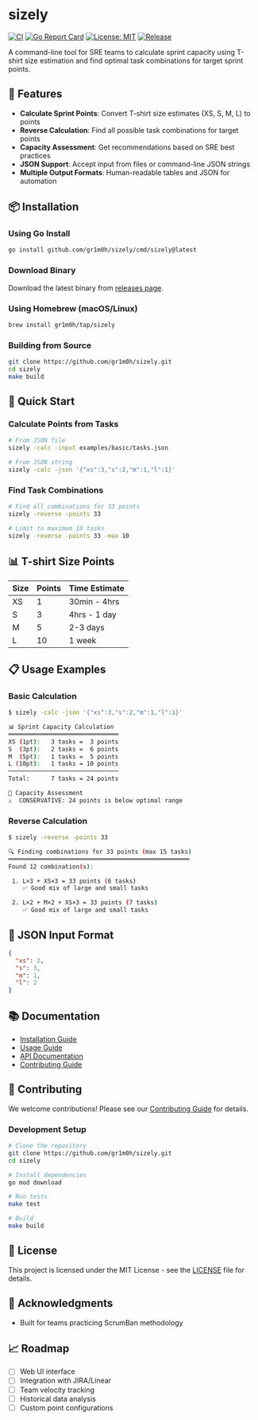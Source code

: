 # sizely

[![CI](https://github.com/gr1m0h/sizely/workflows/CI/badge.svg)](https://github.com/gr1m0h/sizely/actions)
[![Go Report Card](https://goreportcard.com/badge/github.com/gr1m0h/sizely)](https://goreportcard.com/report/github.com/gr1m0h/sizely)
[![License: MIT](https://img.shields.io/badge/License-MIT-yellow.svg)](https://opensource.org/licenses/MIT)
[![Release](https://img.shields.io/github/release/gr1m0h/sizely.svg)](https://github.com/gr1m0h/sizely/releases)

A command-line tool for SRE teams to calculate sprint capacity using T-shirt size estimation and find optimal task combinations for target sprint points.

## 🎯 Features

- **Calculate Sprint Points**: Convert T-shirt size estimates (XS, S, M, L) to points
- **Reverse Calculation**: Find all possible task combinations for target points
- **Capacity Assessment**: Get recommendations based on SRE best practices
- **JSON Support**: Accept input from files or command-line JSON strings
- **Multiple Output Formats**: Human-readable tables and JSON for automation

## 📦 Installation

### Using Go Install

```bash
go install github.com/gr1m0h/sizely/cmd/sizely@latest
```

### Download Binary

Download the latest binary from [releases page](https://github.com/gr1m0h/sizely/releases).

### Using Homebrew (macOS/Linux)

```bash
brew install gr1m0h/tap/sizely
```

### Building from Source

```bash
git clone https://github.com/gr1m0h/sizely.git
cd sizely
make build
```

## 🚀 Quick Start

### Calculate Points from Tasks

```bash
# From JSON file
sizely -calc -input examples/basic/tasks.json

# From JSON string
sizely -calc -json '{"xs":3,"s":2,"m":1,"l":1}'
```

### Find Task Combinations

```bash
# Find all combinations for 33 points
sizely -reverse -points 33

# Limit to maximum 10 tasks
sizely -reverse -points 33 -max 10
```

## 📊 T-shirt Size Points

| Size | Points | Time Estimate |
| ---- | ------ | ------------- |
| XS   | 1      | 30min - 4hrs  |
| S    | 3      | 4hrs - 1 day  |
| M    | 5      | 2-3 days      |
| L    | 10     | 1 week        |

## 📋 Usage Examples

### Basic Calculation

```bash
$ sizely -calc -json '{"xs":3,"s":2,"m":1,"l":1}'

📊 Sprint Capacity Calculation
═══════════════════════════════
XS (1pt):   3 tasks =  3 points
S  (3pt):   2 tasks =  6 points
M  (5pt):   1 tasks =  5 points
L (10pt):   1 tasks = 10 points
───────────────────────────────
Total:      7 tasks = 24 points

🎯 Capacity Assessment
⚠️  CONSERVATIVE: 24 points is below optimal range
```

### Reverse Calculation

```bash
$ sizely -reverse -points 33

🔍 Finding combinations for 33 points (max 15 tasks)
═══════════════════════════════════════════════════
Found 12 combination(s):

 1. L×3 + XS×3 = 33 points (6 tasks)
    ✅ Good mix of large and small tasks

 2. L×2 + M×2 + XS×3 = 33 points (7 tasks)
    ✅ Good mix of large and small tasks
```

## 🔧 JSON Input Format

```json
{
  "xs": 2,
  "s": 3,
  "m": 1,
  "l": 2
}
```

## 📚 Documentation

- [Installation Guide](docs/installation.md)
- [Usage Guide](docs/usage.md)
- [API Documentation](docs/api.md)
- [Contributing Guide](docs/contributing.md)

## 🤝 Contributing

We welcome contributions! Please see our [Contributing Guide](CONTRIBUTING.md) for details.

### Development Setup

```bash
# Clone the repository
git clone https://github.com/gr1m0h/sizely.git
cd sizely

# Install dependencies
go mod download

# Run tests
make test

# Build
make build
```

## 📝 License

This project is licensed under the MIT License - see the [LICENSE](LICENSE) file for details.

## 🙏 Acknowledgments

- Built for teams practicing ScrumBan methodology

## 📈 Roadmap

- [ ] Web UI interface
- [ ] Integration with JIRA/Linear
- [ ] Team velocity tracking
- [ ] Historical data analysis
- [ ] Custom point configurations
